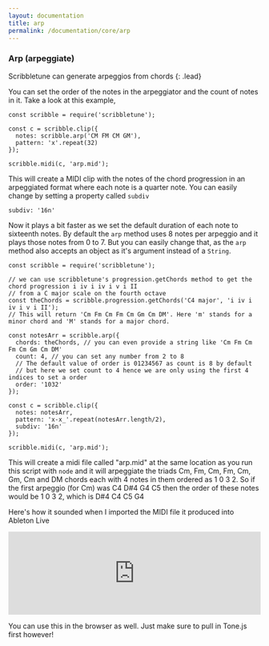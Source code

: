 ```yaml
---
layout: documentation
title: arp
permalink: /documentation/core/arp
--- 
```


### Arp (arpeggiate)
Scribbletune can generate arpeggios from chords
{: .lead}

You can set the order of the notes in the arpeggiator and the count of notes in it. Take a look at this example,

```
const scribble = require('scribbletune');

const c = scribble.clip({
  notes: scribble.arp('CM FM CM GM'),
  pattern: 'x'.repeat(32)
});

scribble.midi(c, 'arp.mid');
```

This will create a MIDI clip with the notes of the chord progression in an arpeggiated format where each note is a quarter note. You can easily change by setting a property called `subdiv`

```
subdiv: '16n'
```

Now it plays a bit faster as we set the default duration of each note to sixteenth notes. By default the `arp` method uses 8 notes per arpeggio and it plays those notes from 0 to 7. But you can easily change that, as the `arp` method also accepts an object as it's argument instead of a `String`.

```
const scribble = require('scribbletune');

// we can use scribbletune's progression.getChords method to get the chord progression i iv i iv i v i II
// from a C major scale on the fourth octave
const theChords = scribble.progression.getChords('C4 major', 'i iv i iv i v i II');
// This will return 'Cm Fm Cm Fm Cm Gm Cm DM'. Here 'm' stands for a minor chord and 'M' stands for a major chord.

const notesArr = scribble.arp({
  chords: theChords, // you can even provide a string like 'Cm Fm Cm Fm Cm Gm Cm DM'
  count: 4, // you can set any number from 2 to 8
  // The default value of order is 01234567 as count is 8 by default
  // but here we set count to 4 hence we are only using the first 4 indices to set a order
  order: '1032'
});

const c = scribble.clip({
  notes: notesArr,
  pattern: 'x-x_'.repeat(notesArr.length/2),
  subdiv: '16n'
});

scribble.midi(c, 'arp.mid');
```

This will create a midi file called "arp.mid" at the same location as you run this script with `node` and it will arpeggiate the triads Cm, Fm, Cm, Fm, Cm, Gm, Cm and DM chords each with 4 notes in them ordered as 1 0 3 2. So if the first arpeggio (for Cm) was C4 D#4 G4 C5 then the order of these notes would be 1 0 3 2, which is D#4 C4 C5 G4

Here's how it sounded when I imported the MIDI file it produced into Ableton Live
<iframe width="100%" height="166" scrolling="no" frameborder="no" allow="autoplay" src="https://w.soundcloud.com/player/?url=https%3A//api.soundcloud.com/tracks/517314963&color=%232e2e2e&auto_play=false&hide_related=false&show_comments=true&show_user=true&show_reposts=false&show_teaser=true"></iframe>

You can use this in the browser as well. Just make sure to pull in Tone.js first however!

